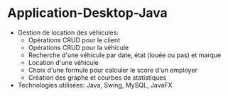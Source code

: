 # Application-Desktop-Java
* Gestion de location des véhicules:
    * Opérations CRUD pour le client
    * Opérations CRUD pour la véhicule
    * Recherche d'une véhicule par date, état (louée ou pas) et marque
    * Location d'une véhicule
    * Choix d'une formule pour calculer le score d'un employer
    * Création des graphe et courbes de statistiques 
* Technologies utilisées: Java, Swing, MySQL, JavaFX

   
